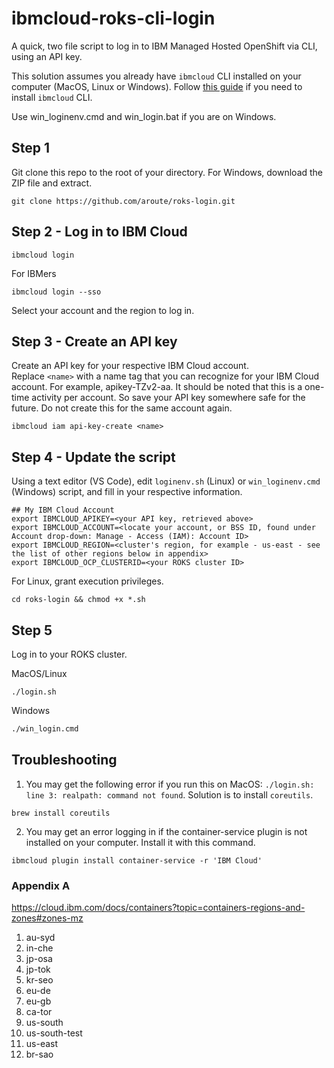 # ibmcloud-roks-cli-login
A quick, two file script to log in to IBM Managed Hosted OpenShift via CLI, using an API key. 

This solution assumes you already have `ibmcloud` CLI installed on your computer (MacOS, Linux or Windows). Follow [this guide](https://cloud.ibm.com/docs/cli?topic=cli-getting-started) if you need to install `ibmcloud` CLI.

Use win_loginenv.cmd and win_login.bat if you are on Windows.

## Step 1
Git clone this repo to the root of your directory. For Windows, download the ZIP file and extract.
```shell
git clone https://github.com/aroute/roks-login.git
```
## Step 2 - Log in to IBM Cloud

```shell
ibmcloud login
```
For IBMers
```shell
ibmcloud login --sso
```
Select your account and the region to log in.

## Step 3 - Create an API key
Create an API key for your respective IBM Cloud account. Replace `<name>` with a name tag that you can recognize for your IBM Cloud account. For example, apikey-TZv2-aa. It should be noted that this is a one-time activity per account. So save your API key somewhere safe for the future. Do not create this for the same account again.
```shell
ibmcloud iam api-key-create <name>
```
## Step 4 - Update the script

Using a text editor (VS Code), edit `loginenv.sh` (Linux) or `win_loginenv.cmd` (Windows) script, and fill in your respective information.
```console
## My IBM Cloud Account
export IBMCLOUD_APIKEY=<your API key, retrieved above>
export IBMCLOUD_ACCOUNT=<locate your account, or BSS ID, found under Account drop-down: Manage - Access (IAM): Account ID>
export IBMCLOUD_REGION=<cluster's region, for example - us-east - see the list of other regions below in appendix>
export IBMCLOUD_OCP_CLUSTERID=<your ROKS cluster ID>
```
For Linux, grant execution privileges.
```shell
cd roks-login && chmod +x *.sh
```

## Step 5
Log in to your ROKS cluster.

MacOS/Linux
```shell
./login.sh
```
Windows
```cmd
./win_login.cmd
```

## Troubleshooting

1. You may get the following error if you run this on MacOS: `./login.sh: line 3: realpath: command not found`. Solution is to install `coreutils`. 
```
brew install coreutils
```
2. You may get an error logging in if the container-service plugin is not installed on your computer. Install it with this command.
```
ibmcloud plugin install container-service -r 'IBM Cloud'
```

### Appendix A

https://cloud.ibm.com/docs/containers?topic=containers-regions-and-zones#zones-mz
1. au-syd
2. in-che
3. jp-osa
4. jp-tok
5. kr-seo
6. eu-de
7. eu-gb
8. ca-tor
9. us-south
10. us-south-test
11. us-east
12. br-sao


